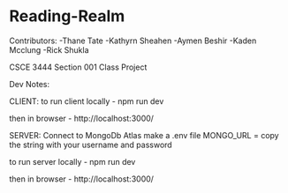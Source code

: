 # Reading-Realm

Contributors:
-Thane Tate
-Kathyrn Sheahen
-Aymen Beshir
-Kaden Mcclung
-Rick Shukla


CSCE 3444 Section 001 Class Project

Dev Notes:

CLIENT:
to run client locally - npm run dev

then in browser - http://localhost:3000/

SERVER:
Connect to MongoDb Atlas
make a .env file
MONGO_URL = copy the string with your username and password

to run server locally - npm run dev

then in browser - http://localhost:3000/

